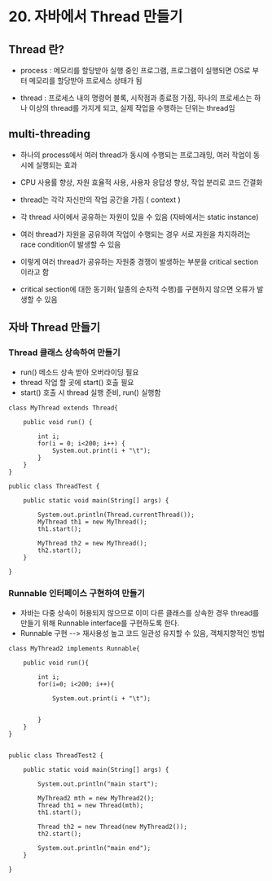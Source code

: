 # 20. 자바에서 Thread 만들기

## Thread 란?

- process : 메모리를 할당받아 실행 중인 프로그램,
  프로그램이 실행되면 OS로 부터 메모리를 할당받아 프로세스 상태가 됨

- thread : 프로세스 내의 명령어 블록, 시작점과 종료점 가짐, 
  하나의 프로세스는 하나 이상의 thread를 가지게 되고, 실제 작업을 수행하는 단위는 thread임
  

## multi-threading 

- 하나의 process에서 여러 thread가 동시에 수행되는 프로그래밍, 여러 작업이 동시에 실행되는 효과

- CPU 사용률 향상, 자원 효율적 사용, 사용자 응답성 향상, 작업 분리로 코드 간결화

- thread는 각각 자신만의 작업 공간을 가짐 ( context )

- 각 thread 사이에서 공유하는 자원이 있을 수 있음 (자바에서는 static instance)

- 여러 thread가 자원을 공유하여 작업이 수행되는 경우 서로 자원을 차지하려는 race condition이 발생할 수 있음

- 이렇게 여러 thread가 공유하는 자원중 경쟁이 발생하는 부분을 critical section 이라고 함

- critical section에 대한 동기화( 일종의 순차적 수행)를 구현하지 않으면 오류가 발생할 수 있음


## 자바 Thread 만들기

### Thread 클래스 상속하여 만들기
- run() 메소드 상속 받아 오버라이딩 필요
- thread 작업 할 곳에 start() 호출 필요
- start() 호출 시 thread 실행 준비, run() 실행함

```
class MyThread extends Thread{
	
	public void run() {
		
		int i;
		for(i = 0; i<200; i++) {
			System.out.print(i + "\t");
		}
	}
}

public class ThreadTest {

	public static void main(String[] args) {

		System.out.println(Thread.currentThread());
		MyThread th1 = new MyThread();
		th1.start();
		
		MyThread th2 = new MyThread();
		th2.start();
	}

}
```

### Runnable 인터페이스 구현하여 만들기

- 자바는 다중 상속이 허용되지 않으므로 이미 다른 클래스를 상속한 경우 thread를 만들기 위해 Runnable interface를 구현하도록 한다.
- Runnable 구현 --> 재사용성 높고 코드 일관성 유지할 수 있음, 객체지향적인 방법

```
class MyThread2 implements Runnable{

	public void run(){
		
		int i;
		for(i=0; i<200; i++){
			
			System.out.print(i + "\t");
	
			
		}
	}
}


public class ThreadTest2 {

	public static void main(String[] args) {

		System.out.println("main start");
		
		MyThread2 mth = new MyThread2();
		Thread th1 = new Thread(mth);
		th1.start();
		
		Thread th2 = new Thread(new MyThread2());
		th2.start();
		
		System.out.println("main end");
	}

}
```

